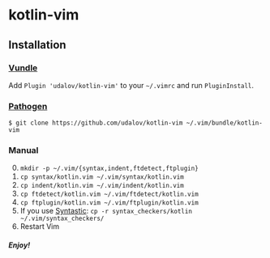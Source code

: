 # kotlin-vim

## Installation

### [Vundle](https://github.com/gmarik/Vundle.vim)

Add `Plugin 'udalov/kotlin-vim'` to your `~/.vimrc` and run `PluginInstall`.

### [Pathogen](https://github.com/tpope/vim-pathogen)

    $ git clone https://github.com/udalov/kotlin-vim ~/.vim/bundle/kotlin-vim

### Manual

0. `mkdir -p ~/.vim/{syntax,indent,ftdetect,ftplugin}`
1. `cp syntax/kotlin.vim ~/.vim/syntax/kotlin.vim`
2. `cp indent/kotlin.vim ~/.vim/indent/kotlin.vim`
3. `cp ftdetect/kotlin.vim ~/.vim/ftdetect/kotlin.vim`
4. `cp ftplugin/kotlin.vim ~/.vim/ftplugin/kotlin.vim`
5. If you use [Syntastic](https://github.com/scrooloose/syntastic): `cp -r syntax_checkers/kotlin ~/.vim/syntax_checkers/`
6. Restart Vim

##### Enjoy!
